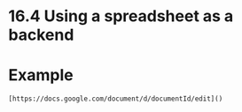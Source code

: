 # 16.4 Using a spreadsheet as a backend

# Example

```console
[https://docs.google.com/document/d/documentId/edit]()
```


